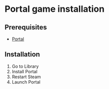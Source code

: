 # Portal game installation

## Prerequisites

- [Portal](https://store.steampowered.com/app/400/Portal/)

## Installation

1. Go to Library
2. Install Portal
3. Restart Steam
4. Launch Portal
